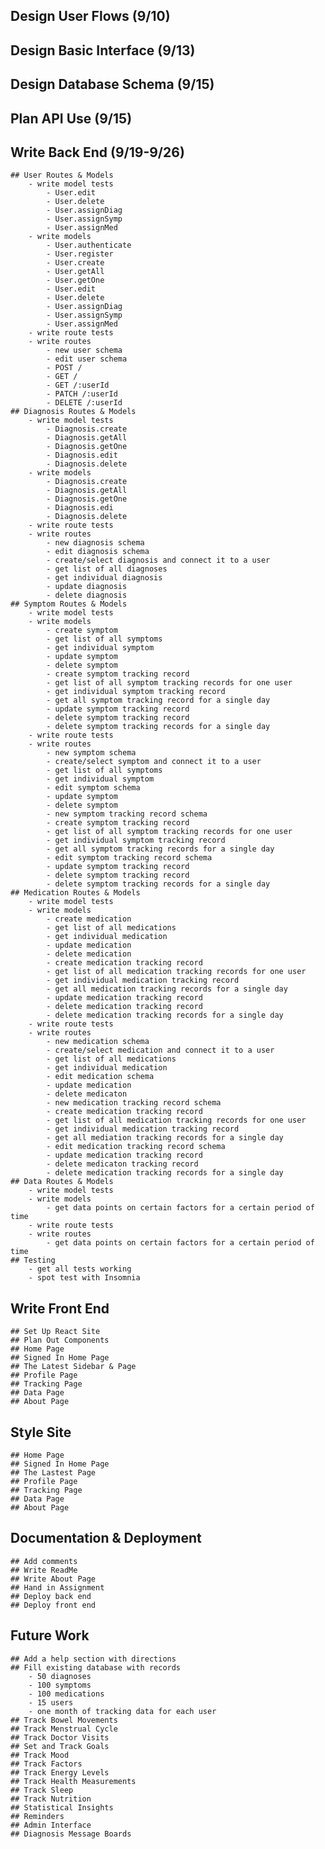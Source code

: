 ## Design User Flows (9/10)
## Design Basic Interface (9/13)
## Design Database Schema (9/15)
## Plan API Use (9/15)

## Write Back End (9/19-9/26)
    ## User Routes & Models
        - write model tests
            - User.edit
            - User.delete
            - User.assignDiag
            - User.assignSymp
            - User.assignMed
        - write models
            - User.authenticate
            - User.register
            - User.create
            - User.getAll
            - User.getOne
            - User.edit
            - User.delete
            - User.assignDiag
            - User.assignSymp
            - User.assignMed
        - write route tests
        - write routes
            - new user schema
            - edit user schema
            - POST /
            - GET /
            - GET /:userId
            - PATCH /:userId
            - DELETE /:userId
    ## Diagnosis Routes & Models
        - write model tests
            - Diagnosis.create
            - Diagnosis.getAll
            - Diagnosis.getOne
            - Diagnosis.edit
            - Diagnosis.delete
        - write models
            - Diagnosis.create
            - Diagnosis.getAll
            - Diagnosis.getOne
            - Diagnosis.edi
            - Diagnosis.delete
        - write route tests
        - write routes
            - new diagnosis schema
            - edit diagnosis schema
            - create/select diagnosis and connect it to a user
            - get list of all diagnoses
            - get individual diagnosis
            - update diagnosis
            - delete diagnosis
    ## Symptom Routes & Models
        - write model tests
        - write models
            - create symptom
            - get list of all symptoms
            - get individual symptom
            - update symptom
            - delete symptom
            - create symptom tracking record
            - get list of all symptom tracking records for one user
            - get individual symptom tracking record
            - get all symptom tracking record for a single day
            - update symptom tracking record
            - delete symptom tracking record
            - delete symptom tracking records for a single day
        - write route tests
        - write routes
            - new symptom schema
            - create/select symptom and connect it to a user 
            - get list of all symptoms
            - get individual symptom
            - edit symptom schema
            - update symptom
            - delete symptom
            - new symptom tracking record schema
            - create symptom tracking record
            - get list of all symptom tracking records for one user
            - get individual symptom tracking record
            - get all symptom tracking records for a single day
            - edit symptom tracking record schema
            - update symptom tracking record
            - delete symptom tracking record
            - delete symptom tracking records for a single day
    ## Medication Routes & Models
        - write model tests
        - write models
            - create medication 
            - get list of all medications
            - get individual medication
            - update medication
            - delete medication
            - create medication tracking record
            - get list of all medication tracking records for one user
            - get individual medication tracking record
            - get all medication tracking records for a single day
            - update medication tracking record
            - delete medication tracking record
            - delete medication tracking records for a single day
        - write route tests
        - write routes
            - new medication schema
            - create/select medication and connect it to a user
            - get list of all medications
            - get individual medication
            - edit medication schema
            - update medication
            - delete medicaton
            - new medication tracking record schema
            - create medication tracking record
            - get list of all medication tracking records for one user
            - get individual medication tracking record
            - get all mediation tracking records for a single day
            - edit medication tracking record schema
            - update medication tracking record
            - delete medicaton tracking record
            - delete medication tracking records for a single day
    ## Data Routes & Models
        - write model tests
        - write models
            - get data points on certain factors for a certain period of time
        - write route tests
        - write routes
            - get data points on certain factors for a certain period of time
    ## Testing
        - get all tests working
        - spot test with Insomnia

## Write Front End
    ## Set Up React Site
    ## Plan Out Components
    ## Home Page
    ## Signed In Home Page
    ## The Latest Sidebar & Page
    ## Profile Page
    ## Tracking Page
    ## Data Page
    ## About Page

## Style Site
    ## Home Page
    ## Signed In Home Page
    ## The Lastest Page
    ## Profile Page
    ## Tracking Page
    ## Data Page
    ## About Page

## Documentation & Deployment
    ## Add comments
    ## Write ReadMe
    ## Write About Page
    ## Hand in Assignment
    ## Deploy back end
    ## Deploy front end

## Future Work 
    ## Add a help section with directions
    ## Fill existing database with records
        - 50 diagnoses
        - 100 symptoms
        - 100 medications
        - 15 users
        - one month of tracking data for each user
    ## Track Bowel Movements
    ## Track Menstrual Cycle
    ## Track Doctor Visits
    ## Set and Track Goals
    ## Track Mood
    ## Track Factors
    ## Track Energy Levels
    ## Track Health Measurements
    ## Track Sleep
    ## Track Nutrition
    ## Statistical Insights
    ## Reminders
    ## Admin Interface
    ## Diagnosis Message Boards